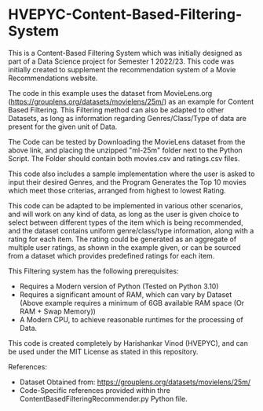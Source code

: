 # HVEPYC-Content-Based-Filtering-System
 
 This is a Content-Based Filtering System which was initially designed as part of a Data Science project for Semester 1 2022/23. This code was initially created to supplement the recommendation system of a Movie Recommendations website.

 The code in this example uses the dataset from MovieLens.org (https://grouplens.org/datasets/movielens/25m/) as an example for Content Based Filtering. This Filtering method can also be adapted to other Datasets, as long as information regarding Genres/Class/Type of data are present for the given unit of Data.

 The Code can be tested by Downloading the MovieLens dataset from the above link, and placing the unzipped "ml-25m" folder next to the Python Script. The Folder should contain both movies.csv and ratings.csv files.

 This code also includes a sample implementation where the user is asked to input their desired Genres, and the Program Generates the Top 10 movies which meet those criterias, arranged from highest to lowest Rating.

 This code can be adapted to be implemented in various other scenarios, and will work on any kind of data, as long as the user is given choice to select between different types of the item which is being recommended, and the dataset contains uniform genre/class/type information, along with a rating for each item. The rating could be generated as an aggregate of multiple user ratings, as shown in the example given, or can be sourced from a dataset which provides predefined ratings for each item.
 
 This Filtering system has the following prerequisites:
 - Requires a Modern version of Python (Tested on Python 3.10)
 - Requires a significant amount of RAM, which can vary by Dataset (Above example requires a minimum of 6GB available RAM space (Or RAM + Swap Memory))
 - A Modern CPU, to achieve reasonable runtimes for the processing of Data.

 This code is created completely by Harishankar Vinod (HVEPYC), and can be used under the MIT License as stated in this repository.

 References:
 - Dataset Obtained from: https://grouplens.org/datasets/movielens/25m/
 - Code-Specific references provided within thre ContentBasedFilteringRecommender.py Python file.
